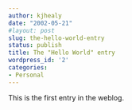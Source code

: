 ```yaml
---
author: kjhealy
date: "2002-05-21"
#layout: post
slug: the-hello-world-entry
status: publish
title: The "Hello World" entry
wordpress_id: '2'
categories:
- Personal
---
```


This is the first entry in the weblog.
